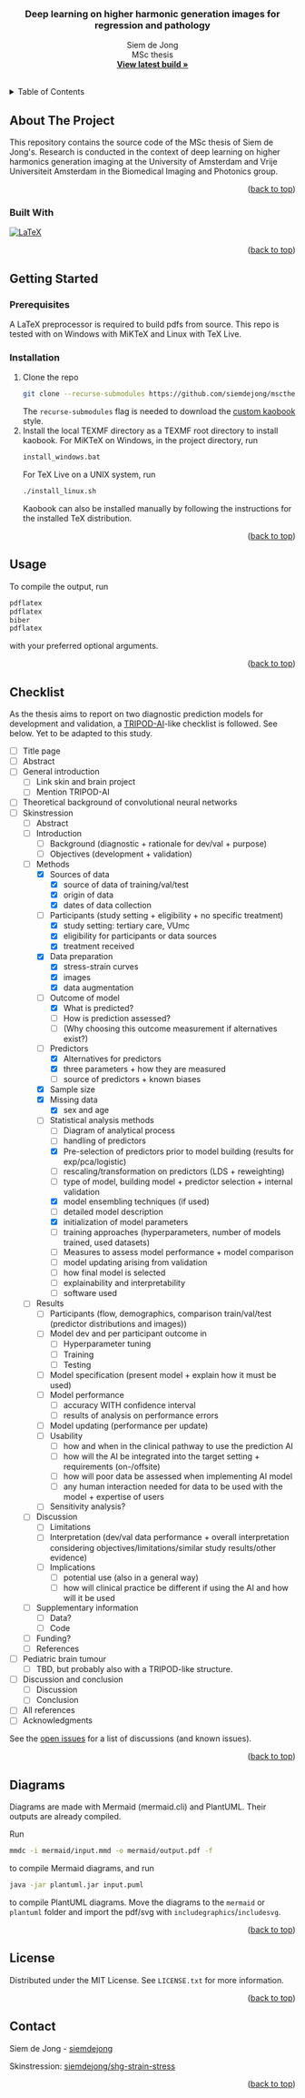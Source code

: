 <!-- Improved compatibility of back to top link: See: https://github.com/othneildrew/Best-README-Template/pull/73 -->
<a name="readme-top"></a>
<!--
*** Thanks for checking out the Best-README-Template. If you have a suggestion
*** that would make this better, please fork the repo and create a pull request
*** or simply open an issue with the tag "enhancement".
*** Don't forget to give the project a star!
*** Thanks again! Now go create something AMAZING! :D
-->



<!-- PROJECT SHIELDS -->
<!--
*** I'm using markdown "reference style" links for readability.
*** Reference links are enclosed in brackets [ ] instead of parentheses ( ).
*** See the bottom of this document for the declaration of the reference variables
*** for contributors-url, forks-url, etc. This is an optional, concise syntax you may use.
*** https://www.markdownguide.org/basic-syntax/#reference-style-links
-->
<!-- [![Contributors][contributors-shield]][contributors-url]
[![Forks][forks-shield]][forks-url]
[![Stargazers][stars-shield]][stars-url]
[![Issues][issues-shield]][issues-url]
[![MIT License][license-shield]][license-url]
[![LinkedIn][linkedin-shield]][linkedin-url] -->



<!-- PROJECT LOGO -->
<br />
<div align="center">
  <!-- <a href="https://github.com/siemdejong/mscthesis">
    <img src="images/logo.png" alt="Logo" width="80" height="80">
  </a> -->

<h3 align="center">Deep learning on higher harmonic generation images for regression and pathology</h3>

  <p align="center">
    Siem de Jong
    <br />
    MSc thesis
    <br />
    <a href="https://siemdejong.github.io/mscthesis/mscthesis.pdf"><strong>View latest build »</strong></a>
    <br />
    <br />
    <!-- <a href="https://github.com/siemdejong/mscthesis">View Demo</a>
    ·
    <a href="https://github.com/siemdejong/mscthesis/issues">Report Bug</a>
    ·
    <a href="https://github.com/siemdejong/mscthesis/issues">Request Feature</a> -->
  </p>
</div>



<!-- TABLE OF CONTENTS -->
<details>
  <summary>Table of Contents</summary>
  <ol>
    <li>
      <a href="#about-the-project">About The Project</a>
      <ul>
        <li><a href="#built-with">Built With</a></li>
      </ul>
    </li>
    <li>
      <a href="#getting-started">Getting Started</a>
      <ul>
        <li><a href="#prerequisites">Prerequisites</a></li>
        <li><a href="#installation">Installation</a></li>
      </ul>
    </li>
    <li><a href="#usage">Usage</a></li>
    <li><a href="#checklist">Checklist</a></li>
    <li><a href="#license">License</a></li>
    <li><a href="#contact">Contact</a></li>
    <li><a href="#acknowledgments">Acknowledgments</a></li>
  </ol>
</details>



<!-- ABOUT THE PROJECT -->
## About The Project

<!-- [![Product Name Screen Shot][product-screenshot]](https://example.com) -->

This repository contains the source code of the MSc thesis of Siem de Jong's.
Research is conducted in the context of deep learning on higher harmonics generation imaging at the University of Amsterdam and Vrije Universiteit Amsterdam in the Biomedical Imaging and Photonics group.

<p align="right">(<a href="#readme-top">back to top</a>)</p>



### Built With

[![LaTeX][LaTeX]][LaTeX-url]
<!-- * [![Next][Next.js]][Next-url]
* [![React][React.js]][React-url]
* [![Vue][Vue.js]][Vue-url]
* [![Angular][Angular.io]][Angular-url]
* [![Svelte][Svelte.dev]][Svelte-url]
* [![Laravel][Laravel.com]][Laravel-url]
* [![Bootstrap][Bootstrap.com]][Bootstrap-url]
* [![JQuery][JQuery.com]][JQuery-url] -->

<p align="right">(<a href="#readme-top">back to top</a>)</p>



<!-- GETTING STARTED -->
## Getting Started

### Prerequisites

A LaTeX preprocessor is required to build pdfs from source.
This repo is tested with on Windows with MiKTeX and Linux with TeX Live.

### Installation

1. Clone the repo
    ```sh
    git clone --recurse-submodules https://github.com/siemdejong/mscthesis.git
    ```
    The `recurse-submodules` flag is needed to download the [custom kaobook](https://github.com/siemdejong/kaobook) style.
1. Install the local TEXMF directory as a TEXMF root directory to install kaobook.
    For MiKTeX on Windows, in the project directory, run
    ```sh
    install_windows.bat
    ```
    For TeX Live on a UNIX system, run
    ```sh
    ./install_linux.sh
    ```
    Kaobook can also be installed manually by following the instructions for the installed TeX distribution.

<p align="right">(<a href="#readme-top">back to top</a>)</p>



<!-- USAGE EXAMPLES -->
## Usage

To compile the output, run
```sh
pdflatex
pdflatex
biber
pdflatex
```
with your preferred optional arguments.

<p align="right">(<a href="#readme-top">back to top</a>)</p>



<!-- Checklist -->
## Checklist

As the thesis aims to report on two diagnostic prediction models for development and validation, a [TRIPOD-AI](https://www.tripod-statement.org/)-like checklist is followed.
See below.
Yet to be adapted to this study.

- [ ] Title page
- [ ] Abstract
- [ ] General introduction
    - [ ] Link skin and brain project
    - [ ] Mention TRIPOD-AI
- [ ] Theoretical background of convolutional neural networks
- [ ] Skinstression
    - [ ] Abstract
    - [ ] Introduction
        - [ ] Background (diagnostic + rationale for dev/val + purpose)
        - [ ] Objectives (development + validation)
    <!-- - [ ] Theory
        - [ ] Searching for a simple skin strain-stress model
            - [ ] Measurements
            - [ ] Exponential
            - [ ] PCA
            - [ ] Logistic curve
        - [ ] Loss functions
            - [ ] MAE
            - [ ] MSE
            - [ ] Focal MSE
        - [ ] LDS -->
    - [ ] Methods
        - [x] Sources of data
            - [x] source of data of training/val/test
            - [x] origin of data
            - [x] dates of data collection
        - [ ] Participants (study setting + eligibility + no specific treatment)
            - [x] study setting: tertiary care, VUmc
            - [x] eligibility for participants or data sources
            - [x] treatment received
        - [x] Data preparation
            - [x] stress-strain curves
            - [x] images
            - [x] data augmentation
        - [ ] Outcome of model
            - [x] What is predicted?
            - [ ] How is prediction assessed?
            - [ ] (Why choosing this outcome measurement if alternatives exist?)
        - [ ] Predictors
            - [x] Alternatives for predictors
            - [x] three parameters + how they are measured
            - [ ] source of predictors + known biases
        - [x] Sample size
        - [x] Missing data
            - [x] sex and age
        - [ ] Statistical analysis methods
            - [ ] Diagram of analytical process
            - [ ] handling of predictors
            - [x] Pre-selection of predictors prior to model building (results for exp/pca/logistic)
            - [ ] rescaling/transformation on predictors (LDS + reweighting)
            - [ ] type of model, building model + predictor selection + internal validation
            - [x] model ensembling techniques (if used)
            - [ ] detailed model description
            - [x] initialization of model parameters
            - [ ] training approaches (hyperparameters, number of models trained, used datasets)
            - [ ] Measures to assess model performance + model comparison
            - [ ] model updating arising from validation
            - [ ] how final model is selected
            - [ ] explainability and interpretability
            - [ ] software used
    - [ ] Results
        - [ ] Participants (flow, demographics, comparison train/val/test (predictor distributions and images))
        - [ ] Model dev and per participant outcome in
            - [ ] Hyperparameter tuning
            - [ ] Training
            - [ ] Testing
        - [ ] Model specification (present model + explain how it must be used)
        - [ ] Model performance
            - [ ] accuracy WITH confidence interval
            - [ ] results of analysis on performance errors
        - [ ] Model updating (performance per update)
        - [ ] Usability
            - [ ] how and when in the clinical pathway to use the prediction AI
            - [ ] how will the AI be integrated into the target setting + requirements (on-/offsite)
            - [ ] how will poor data be assessed when implementing AI model
            - [ ] any human interaction needed for data to be used with the model + expertise of users
        - [ ] Sensitivity analysis?
    - [ ] Discussion
        - [ ] Limitations
        - [ ] Interpretation (dev/val data performance + overall interpretation considering objectives/limitations/similar study results/other evidence)
        - [ ] Implications
            - [ ] potential use (also in a general way)
            - [ ] how will clinical practice be different if using the AI and how will it be used
    - [ ] Supplementary information
        - [ ] Data?
        - [ ] Code
    - [ ] Funding?
    - [ ] References
- [ ] Pediatric brain tumour
    - [ ] TBD, but probably also with a TRIPOD-like structure.
- [ ] Discussion and conclusion
    - [ ] Discussion
    - [ ] Conclusion
- [ ] All references
- [ ] Acknowledgments

See the [open issues](https://github.com/siemdejong/mscthesis/issues) for a list of discussions (and known issues).

<p align="right">(<a href="#readme-top">back to top</a>)</p>


<!-- Diagrams -->
## Diagrams
Diagrams are made with Mermaid (mermaid.cli) and PlantUML.
Their outputs are already compiled.

Run
```bash
mmdc -i mermaid/input.mmd -o mermaid/output.pdf -f
```
to compile Mermaid diagrams, and run
```bash
java -jar plantuml.jar input.puml
```
to compile PlantUML diagrams.
Move the diagrams to the `mermaid` or `plantuml` folder and import the pdf/svg with `includegraphics`/`includesvg`.

<p align="right">(<a href="#readme-top">back to top</a>)</p>

<!-- LICENSE -->
## License

Distributed under the MIT License. See `LICENSE.txt` for more information.

<p align="right">(<a href="#readme-top">back to top</a>)</p>



<!-- CONTACT -->
## Contact

Siem de Jong - [siemdejong](https://www.linkedin.com/in/siemdejong/)

Skinstression: [siemdejong/shg-strain-stress](https://github.com/siemdejong/shg-strain-stress)

<p align="right">(<a href="#readme-top">back to top</a>)</p>



<!-- ACKNOWLEDGMENTS -->
<!-- ## Acknowledgments

* []()
* []()
* []()

<p align="right">(<a href="#readme-top">back to top</a>)</p> -->



<!-- MARKDOWN LINKS & IMAGES -->
<!-- https://www.markdownguide.org/basic-syntax/#reference-style-links -->
[contributors-shield]: https://img.shields.io/github/contributors/siemdejong/mscthesis.svg?style=for-the-badge
[contributors-url]: https://github.com/siemdejong/mscthesis/graphs/contributors
[forks-shield]: https://img.shields.io/github/forks/siemdejong/mscthesis.svg?style=for-the-badge
[forks-url]: https://github.com/siemdejong/mscthesis/network/members
[stars-shield]: https://img.shields.io/github/stars/siemdejong/mscthesis.svg?style=for-the-badge
[stars-url]: https://github.com/siemdejong/mscthesis/stargazers
[issues-shield]: https://img.shields.io/github/issues/siemdejong/mscthesis.svg?style=for-the-badge
[issues-url]: https://github.com/siemdejong/mscthesis/issues
[license-shield]: https://img.shields.io/github/license/siemdejong/mscthesis.svg?style=for-the-badge
[license-url]: https://github.com/siemdejong/mscthesis/blob/master/LICENSE.txt
[linkedin-shield]: https://img.shields.io/badge/-LinkedIn-black.svg?style=for-the-badge&logo=linkedin&colorB=555
[linkedin-url]: https://linkedin.com/in/siemdejong
[product-screenshot]: images/screenshot.png
[Next.js]: https://img.shields.io/badge/next.js-000000?style=for-the-badge&logo=nextdotjs&logoColor=white
[Next-url]: https://nextjs.org/
[LaTeX]: https://img.shields.io/badge/LaTeX-008080?style=for-the-badge&logo=LaTeX&logoColor=white
[LaTeX-url]: https://www.latex-project.org/
[React.js]: https://img.shields.io/badge/React-20232A?style=for-the-badge&logo=react&logoColor=61DAFB
[React-url]: https://reactjs.org/
[Vue.js]: https://img.shields.io/badge/Vue.js-35495E?style=for-the-badge&logo=vuedotjs&logoColor=4FC08D
[Vue-url]: https://vuejs.org/
[Angular.io]: https://img.shields.io/badge/Angular-DD0031?style=for-the-badge&logo=angular&logoColor=white
[Angular-url]: https://angular.io/
[Svelte.dev]: https://img.shields.io/badge/Svelte-4A4A55?style=for-the-badge&logo=svelte&logoColor=FF3E00
[Svelte-url]: https://svelte.dev/
[Laravel.com]: https://img.shields.io/badge/Laravel-FF2D20?style=for-the-badge&logo=laravel&logoColor=white
[Laravel-url]: https://laravel.com
[Bootstrap.com]: https://img.shields.io/badge/Bootstrap-563D7C?style=for-the-badge&logo=bootstrap&logoColor=white
[Bootstrap-url]: https://getbootstrap.com
[JQuery.com]: https://img.shields.io/badge/jQuery-0769AD?style=for-the-badge&logo=jquery&logoColor=white
[JQuery-url]: https://jquery.com 